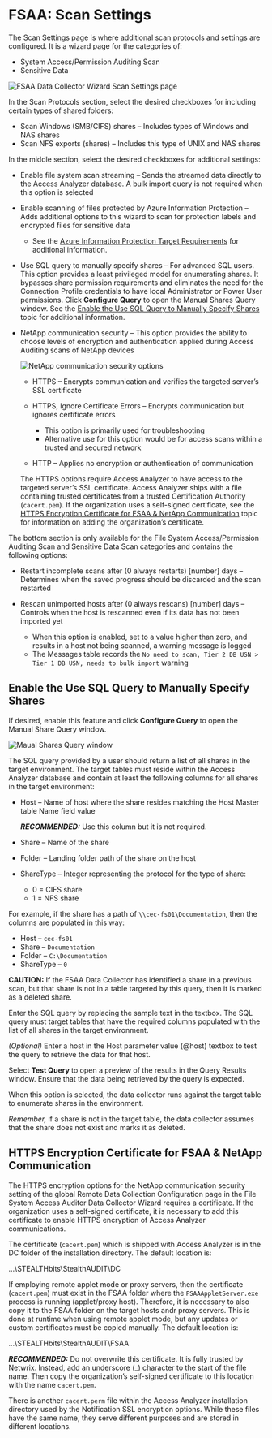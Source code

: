 # FSAA: Scan Settings

The Scan Settings page is where additional scan protocols and settings are configured. It is a
wizard page for the categories of:

- System Access/Permission Auditing Scan
- Sensitive Data

![FSAA Data Collector Wizard Scan Settings page](/img/product_docs/accessanalyzer/admin/datacollector/fsaa/scansettings.webp)

In the Scan Protocols section, select the desired checkboxes for including certain types of shared
folders:

- Scan Windows (SMB/CIFS) shares – Includes types of Windows and NAS shares
- Scan NFS exports (shares) – Includes this type of UNIX and NAS shares

In the middle section, select the desired checkboxes for additional settings:

- Enable file system scan streaming – Sends the streamed data directly to the Access Analyzer
  database. A bulk import query is not required when this option is selected
- Enable scanning of files protected by Azure Information Protection – Adds additional options to
  this wizard to scan for protection labels and encrypted files for sensitive data

  - See the
    [Azure Information Protection Target Requirements](/docs/accessanalyzer/12.0/getting-started/system-requirements/target/config/azure-information-protection.md)
    for additional information.

- Use SQL query to manually specify shares – For advanced SQL users. This option provides a least
  privileged model for enumerating shares. It bypasses share permission requirements and eliminates
  the need for the Connection Profile credentials to have local Administrator or Power User
  permissions. Click **Configure Query** to open the Manual Shares Query window. See the
  [Enable the Use SQL Query to Manually Specify Shares](#enable-the-use-sql-query-to-manually-specify-shares)
  topic for additional information.
- NetApp communication security – This option provides the ability to choose levels of encryption
  and authentication applied during Access Auditing scans of NetApp devices

  ![NetApp communication security options](/img/product_docs/accessanalyzer/admin/datacollector/fsaa/scansettingsnetapp.webp)

  - HTTPS – Encrypts communication and verifies the targeted server’s SSL certificate
  - HTTPS, Ignore Certificate Errors – Encrypts communication but ignores certificate errors

    - This option is primarily used for troubleshooting
    - Alternative use for this option would be for access scans within a trusted and secured
      network

  - HTTP – Applies no encryption or authentication of communication

  The HTTPS options require Access Analyzer to have access to the targeted server’s SSL
  certificate. Access Analyzer ships with a file containing trusted certificates from a trusted
  Certification Authority (`cacert.pem`). If the organization uses a self-signed certificate, see
  the
  [HTTPS Encryption Certificate for FSAA & NetApp Communication](#https-encryption-certificate-for-fsaa--netapp-communication)
  topic for information on adding the organization’s certificate.

The bottom section is only available for the File System Access/Permission Auditing Scan and
Sensitive Data Scan categories and contains the following options:

- Restart incomplete scans after (0 always restarts) [number] days – Determines when the saved
  progress should be discarded and the scan restarted
- Rescan unimported hosts after (0 always rescans) [number] days – Controls when the host is
  rescanned even if its data has not been imported yet

  - When this option is enabled, set to a value higher than zero, and results in a host not being
    scanned, a warning message is logged
  - The Messages table records the
    `No need to scan, Tier 2 DB USN > Tier 1 DB USN, needs to bulk import` warning

## Enable the Use SQL Query to Manually Specify Shares

If desired, enable this feature and click **Configure Query** to open the Manual Share Query window.

![Maual Shares Query window](/img/product_docs/accessanalyzer/admin/datacollector/fsaa/maualsharesquery.webp)

The SQL query provided by a user should return a list of all shares in the target environment. The
target tables must reside within the Access Analyzer database and contain at least the following
columns for all shares in the target environment:

- Host – Name of host where the share resides matching the Host Master table Name field value

  **_RECOMMENDED:_** Use this column but it is not required.

- Share – Name of the share
- Folder – Landing folder path of the share on the host
- ShareType – Integer representing the protocol for the type of share:

  - 0 = CIFS share
  - 1 = NFS share

For example, if the share has a path of `\\cec-fs01\Documentation`, then the columns are populated
in this way:

- Host – `cec-fs01`
- Share – `Documentation`
- Folder – `C:\Documentation`
- ShareType – `0`

**CAUTION:** If the FSAA Data Collector has identified a share in a previous scan, but that share is
not in a table targeted by this query, then it is marked as a deleted share.

Enter the SQL query by replacing the sample text in the textbox. The SQL query must target tables
that have the required columns populated with the list of all shares in the target environment.

_(Optional)_ Enter a host in the Host parameter value (@host) textbox to test the query to retrieve
the data for that host.

Select **Test Query** to open a preview of the results in the Query Results window. Ensure that the
data being retrieved by the query is expected.

When this option is selected, the data collector runs against the target table to enumerate shares
in the environment.

_Remember,_ if a share is not in the target table, the data collector assumes that the share does
not exist and marks it as deleted.

## HTTPS Encryption Certificate for FSAA & NetApp Communication

The HTTPS encryption options for the NetApp communication security setting of the global Remote Data
Collection Configuration page in the File System Access Auditor Data Collector Wizard requires a
certificate. If the organization uses a self-signed certificate, it is necessary to add this
certificate to enable HTTPS encryption of Access Analyzer communications.

The certificate (`cacert.pem`) which is shipped with Access Analyzer is in the DC folder of the
installation directory. The default location is:

…\STEALTHbits\StealthAUDIT\DC

If employing remote applet mode or proxy servers, then the certificate (`cacert.pem`) must exist in
the FSAA folder where the `FSAAAppletServer.exe` process is running (applet/proxy host). Therefore,
it is necessary to also copy it to the FSAA folder on the target hosts andr proxy servers. This is
done at runtime when using remote applet mode, but any updates or custom certificates must be copied
manually. The default location is:

…\STEALTHbits\StealthAUDIT\FSAA

**_RECOMMENDED:_** Do not overwrite this certificate. It is fully trusted by Netwrix. Instead, add
an underscore (\_) character to the start of the file name. Then copy the organization’s self-signed
certificate to this location with the name `cacert.pem`.

There is another `cacert.perm` file within the Access Analyzer installation directory used by the
Notification SSL encryption options. While these files have the same name, they serve different
purposes and are stored in different locations.

